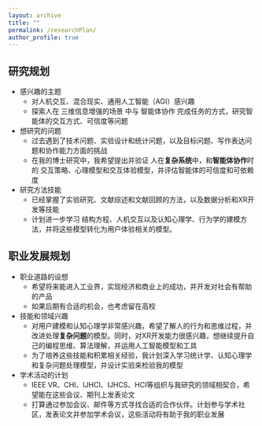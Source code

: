```yaml
---
layout: archive
title: ""
permalink: /researchPlan/
author_profile: true
---
```


## 研究规划

- 感兴趣的主题
  - 对人机交互、混合现实、通用人工智能（AGI）感兴趣
  - 探索人在 三维信息增强的场景 中与 智能体协作 完成任务的方式，研究智能体的交互方式、可信度等问题
- 想研究的问题
  - 过去遇到了技术问题、实验设计和统计问题，以及目标问题、写作表达问题和协作能力方面的挑战
  - 在我的博士研究中，我希望提出并验证 人在**复杂系统**中，和**智能体协作**时的 交互策略、心理模型和交互体验模型，并评估智能体的可信度和可依赖度
- 研究方法技能
  - 已经掌握了实验研究、文献综述和文献回顾的方法，以及数据分析和XR开发等技能
  - 计划进一步学习 结构方程、人机交互以及认知心理学、行为学的建模方法，并将这些模型转化为用户体验相关的模型。

## 职业发展规划

- 职业道路的设想
  - 希望将来能进入工业界，实现经济和商业上的成功，并开发对社会有帮助的产品
  - 如果后期有合适的机会，也考虑留在高校
- 技能和领域兴趣
  - 对用户建模和认知心理学非常感兴趣，希望了解人的行为和思维过程，并改进处理**复杂问题**的模型。同时，对XR开发能力很感兴趣，想继续提升自己的编程思维、算法理解，并运用人工智能模型和工具
  - 为了培养这些技能和积累相关经验，我计划深入学习统计学、认知心理学和复杂问题处理模型，并设计实验来检验我的模型
- 学术活动的计划
  - IEEE VR、CHI、IJHCI、IJHCS、HCI等组织与我研究的领域相契合，希望能在这些会议、期刊上发表论文
  - 打算通过参加会议、邮件等方式寻找合适的合作伙伴。计划参与学术社区，发表论文并参加学术会议，这些活动将有助于我的职业发展